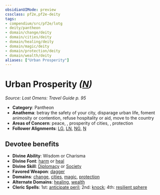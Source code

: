 ```yaml
---
obsidianUIMode: preview
cssclass: pf2e,pf2e-deity
tags:
- compendium/src/pf2e/lotg
- deity/pantheon
- domain/change/deity
- domain/cities/deity
- domain/healing/deity
- domain/magic/deity
- domain/protection/deity
- domain/wealth/deity
aliases: ["Urban Prosperity"]
---
```

# Urban Prosperity *([N](../../../Rules/traits/neutral-b1.md))*  
*Source: Lost Omens: Travel Guide p. 95*  

- **Category**: Pantheon
- **Anathema**: betray the safety of your city, disparage urban life, foment animosity or contention, refuse hospitality or aid, move to the country
- **Areas of Concern**: peace, , prosperity of cities, , protection
- **Follower Alignments**: [LG](../../../Rules/traits/lawful-goo-b1.md), [LN](../../../Rules/traits/lawful-neutral-b1.md), [NG](../../../Rules/traits/neutral-good-b1.md), [N](../../../Rules/traits/neutral-b1.md)

## Devotee benefits

- **Divine Ability**: Wisdom or Charisma
- **Divine Font**: [harm](../../spells/harm.md) or [heal](../../spells/heal.md)
- **Divine Skill**: [Diplomacy](../../skills.md#Diplomacy) or [Society](../../skills.md#Society)
- **Favored Weapon**: [dagger](../../equipment/items/dagger.md)
- **Domains**: [change](../domains.md#Change), [cities](../domains.md#Cities), [magic](../domains.md#Magic), [protection](../domains.md#Protection)
- **Alternate Domains**: [healing](../domains.md#Healing), [wealth](../domains.md#Wealth)
- **Cleric Spells**: 1st: [anticipate peril](../../spells/anticipate-peril-logm.md); 2nd: [knock](../../spells/knock.md); 4th: [resilient sphere](../../spells/resilient-sphere.md)